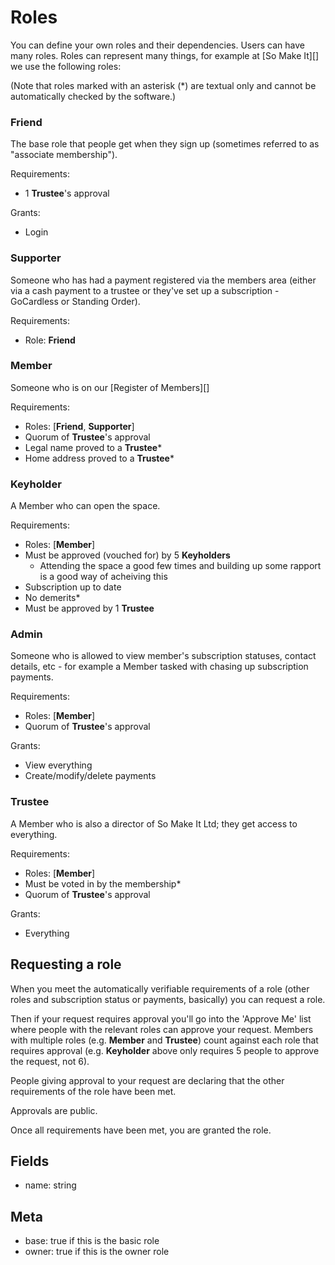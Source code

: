 Roles
=====

You can define your own roles and their dependencies. Users can have
many roles. Roles can represent many things, for example at [So Make
It][] we use the following roles:

(Note that roles marked with an asterisk (\*) are textual only and
cannot be automatically checked by the software.)

### Friend

The base role that people get when they sign up (sometimes referred to
as "associate membership").

Requirements:

 - 1 **Trustee**'s approval

Grants:

 - Login

### Supporter

Someone who has had a payment registered via the members area (either
via a cash payment to a trustee or they've set up a subscription -
GoCardless or Standing Order).

Requirements:

 - Role: **Friend**

### Member

Someone who is on our [Register of Members][]

Requirements:

 - Roles: [**Friend**, **Supporter**]
 - Quorum of **Trustee**'s approval
 - Legal name proved to a **Trustee**\*
 - Home address proved to a **Trustee**\*

### Keyholder

A Member who can open the space.

Requirements:

 - Roles: [**Member**]
 - Must be approved (vouched for) by 5 **Keyholders**
    - Attending the space a good few times and building up some rapport
      is a good way of acheiving this
 - Subscription up to date
 - No demerits\*
 - Must be approved by 1 **Trustee**

### Admin

Someone who is allowed to view member's subscription statuses, contact
details, etc - for example a Member tasked with chasing up subscription
payments.

Requirements:

 - Roles: [**Member**]
 - Quorum of **Trustee**'s approval

Grants:

 - View everything
 - Create/modify/delete payments

### Trustee

A Member who is also a director of So Make It Ltd; they get access to
everything.

Requirements:

 - Roles: [**Member**]
 - Must be voted in by the membership\*
 - Quorum of **Trustee**'s approval

Grants:

 - Everything

Requesting a role
-----------------

When you meet the automatically verifiable requirements of a role
(other roles and subscription status or payments, basically) you can
request a role.

Then if your request requires approval you'll go into the 'Approve Me'
list where people with the relevant roles can approve your request.
Members with multiple roles (e.g. **Member** and **Trustee**) count
against each role that requires approval (e.g. **Keyholder** above only
requires 5 people to approve the request, not 6).

People giving approval to your request are declaring that the other
requirements of the role have been met.

Approvals are public.

Once all requirements have been met, you are granted the role.

Fields
------

 - name: string

Meta
----

 - base: true if this is the basic role
 - owner: true if this is the owner role
